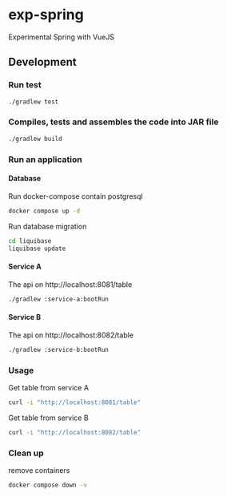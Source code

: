 # exp-spring
Experimental Spring with VueJS

## Development

### Run test
```bash
./gradlew test
```

### Compiles, tests and assembles the code into JAR file
```bash
./gradlew build
```

### Run an application
#### Database
Run docker-compose contain postgresql
```bash
docker compose up -d
```
Run database migration
```bash
cd liquibase
liquibase update
```

#### Service A
The api on http://localhost:8081/table
```bash
./gradlew :service-a:bootRun
```
#### Service B
The api on http://localhost:8082/table
```bash
./gradlew :service-b:bootRun
```
### Usage
Get table from service A
```bash
curl -i "http://localhost:8081/table"
```
Get table from service B
```bash
curl -i "http://localhost:8082/table"
```

### Clean up
remove containers
```bash
docker compose down -v
```
